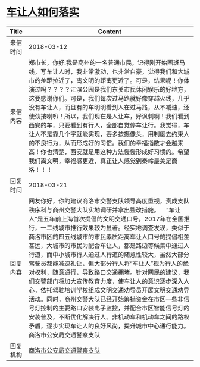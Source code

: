 # [车让人如何落实](http://www.shangluo.gov.cn/zmhd/ldxxxx.jsp?urltype=leadermail.LeaderMailContentUrl&wbtreeid=1112&leadermailid=4588)

| Title |                                                                                                                                                                                                                Content                                                                                                                                                                                                                 |
|:-----:|----------------------------------------------------------------------------------------------------------------------------------------------------------------------------------------------------------------------------------------------------------------------------------------------------------------------------------------------------------------------------------------------------------------------------------------|
| 来信时间  | 2018-03-12                                                                                                                                                                                                                                                                                                                                                                                                                             |
| 来信内容  | 郑市长，你好:我是商州的一名普通市民，记得刚开始画斑马线，写车让人时，我非常激动，也非常自豪，觉得我们和大城市的差距拉近了，离文明的距离更近了。可是，结果呢！你体演过吗？？？？江滨公园是我们东关市民休闲娱乐的好地方，这要感谢你们。可是，我们每次过马路就好像穿越火线，几乎没有车让人，而且有的车明明看到人在过马路，从不减速，还使劲按喇叭！所以，我们现在是人让车，好讽刺啊！我们看到西安的车，只要看到有行人，全部自觉停车让行。我觉得，车让人不是靠几个字就能实现，要多按摄像头，用制度去约束人的不良行为，从而形成好的习惯。我们的幸福指数才会越来高！你也清楚，西安就是用这种方法慢慢形成好习惯的。希望我们离文明，幸福感更近，真正让人感觉到秦岭最美是商洛！！！                                                                                                  |
| 回复时间  | 2018-03-21                                                                                                                                                                                                                                                                                                                                                                                                                             |
| 回复内容  | 网友你好，你的建议商洛市交警支队领导高度重视，责成支队秩序科与商州交警大队实地调研并拿出整改措施。    “车让人”是五年前上海首次提倡的文明交通口号，2017年在全国推行，一二线城市推行效果较为显著。经实地调查发现，类似于商洛市区的四五线城市的市民素质距离车让人口号的提倡相差甚远，大城市的市民为配合车让人，都是路边等候集中通过人行道，而中小城市行人通过人行道的随意性较大，虽然大部分驾驶员都能减速礼让，但大部分行人将“车让人”视为行人的绝对权利，随意通行，导致路口交通拥堵。针对网民的建议，我们交警部门将加大宣传教育力度，使车让人的意识逐步深入人心，依托驾驶培训学校组成文明交通劝导员开展文明交通劝导活动。同时，商州交警大队已经开始筹措资金在市区一些非信号灯控制的主要路口安装电子监控，并配合市区智能信号灯的安装普及，不断优化解决行人、非机动车和机动车之间的路权矛盾，逐步实现车让人的良好风尚，提升城市中心通行能力。商洛市公安局交通警察支队 |
| 回复机构  | [商洛市公安局交通警察支队](../../category/agencies/商洛市公安局交通警察支队.md)                                                                                                                                                                                                                                                                                                                                                                                |
